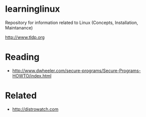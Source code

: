 learninglinux
=============

Repository for information related to Linux (Concepts, Installation, Maintanance)

http://www.tldp.org

# Reading

* http://www.dwheeler.com/secure-programs/Secure-Programs-HOWTO/index.html

# Related

* http://distrowatch.com
